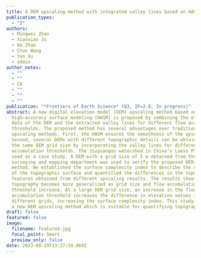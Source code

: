 ```yaml
---
title: A DEM upscaling method with integrated valley lines based on HASM
publication_types:
  - "2"
authors:
  - Mingwei Zhao
  - Xiaoxiao Ju
  - Na Zhao
  - Chun Wang
  - Yan Xu
  - admin
author_notes:
  - ""
  - ""
  - CA
  - ""
  - ""
  - ""
publication: "*Frontiers of Earth Science* (Q3, IF=2.0, In progress)"
abstract: A new digital elevation model (DEM) upscaling method based on
  high-accuracy surface modeling (HASM) is proposed by combining the elevation
  data of the DEM and the extracted valley lines for different flow accumulation
  thresholds. The proposed method has several advantages over traditional DEM
  upscaling methods. First, the HASM ensures the smoothness of the upscaled DEM.
  Second, several DEMs with different topographic details can be obtained using
  the same DEM grid size by incorporating the valley lines for different flow
  accumulation thresholds. The Jiuyuangou watershed in China’s Loess Plateau was
  used as a case study. A DEM with a grid size of 5 m obtained from the local
  surveying and mapping department was used to verify the proposed DEM upscaling
  method. We established the surface complexity index to describe the complexity
  of the topographic surface and quantified the differences in the topographic
  features obtained from different upscaling results. The results show that
  topography becomes more generalized as grid size and flow accumulation
  threshold increase. At a large DEM grid size, an increase in the flow
  accumulation threshold increases the difference in elevation values in
  different grids, increasing the surface complexity index. This study provides
  a new DEM upscaling method which is suitable for quantifying topography.
draft: false
featured: false
image:
  filename: featured.jpg
  focal_point: Smart
  preview_only: false
date: 2023-08-29T13:27:59.069Z
---
```

